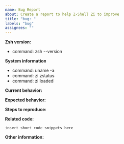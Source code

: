 ```yaml
---
name: Bug Report
about: Create a report to help Z-Shell Zi to improve
title: "bug: "
labels: "bug"
assignees: ""
---
```


**Zsh version:**

<!-- Provide your Zsh version. -->

 - command: zsh --version

**System information**

 <!-- Please optionally provide output of commands below. (Exclude any peronal information) -->

 - command: uname -a
 - command: zi zstatus
 - command: zi loaded
 
<!-- Please specify commit or tag version. -->

**Current behavior:**

<!-- Describe how the bug manifests. -->

**Expected behavior:**

<!-- Describe what you expect the behavior to be without the bug. -->

**Steps to reproduce:**

<!-- Explain the steps required to duplicate the issue, especially if you are able to provide a sample application. -->

**Related code:**

<!-- If you are able to illustrate the bug or feature request with an example, please provide it here. -->

```
insert short code snippets here
```

**Other information:**

<!-- List any other information that is relevant to your issue. Related issues, suggestions on how to fix, Stack Overflow links, forum links, etc. -->
